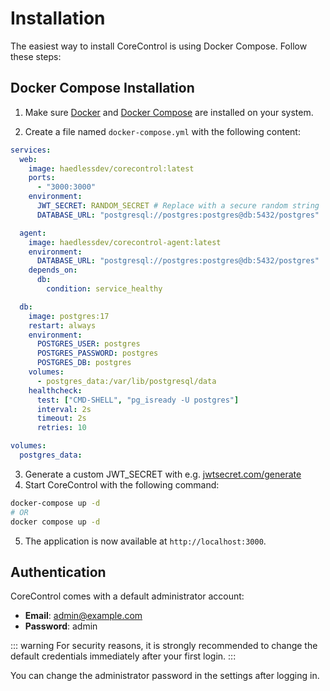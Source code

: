 # Installation

The easiest way to install CoreControl is using Docker Compose. Follow these steps:

## Docker Compose Installation

1. Make sure [Docker](https://docs.docker.com/get-docker/) and [Docker Compose](https://docs.docker.com/compose/install/) are installed on your system.

2. Create a file named `docker-compose.yml` with the following content:

```yaml
services:
  web:
    image: haedlessdev/corecontrol:latest
    ports:
      - "3000:3000"
    environment:
      JWT_SECRET: RANDOM_SECRET # Replace with a secure random string
      DATABASE_URL: "postgresql://postgres:postgres@db:5432/postgres"

  agent:
    image: haedlessdev/corecontrol-agent:latest
    environment:
      DATABASE_URL: "postgresql://postgres:postgres@db:5432/postgres"
    depends_on:
      db:
        condition: service_healthy

  db:
    image: postgres:17
    restart: always
    environment:
      POSTGRES_USER: postgres
      POSTGRES_PASSWORD: postgres
      POSTGRES_DB: postgres
    volumes:
      - postgres_data:/var/lib/postgresql/data
    healthcheck:
      test: ["CMD-SHELL", "pg_isready -U postgres"]
      interval: 2s
      timeout: 2s
      retries: 10

volumes:
  postgres_data:
```

3. Generate a custom JWT_SECRET with e.g. [jwtsecret.com/generate](https://jwtsecret.com/generate)
3. Start CoreControl with the following command:

```bash
docker-compose up -d
# OR
docker compose up -d
```

5. The application is now available at `http://localhost:3000`.

## Authentication

CoreControl comes with a default administrator account:

- **Email**: admin@example.com
- **Password**: admin

::: warning
For security reasons, it is strongly recommended to change the default credentials immediately after your first login.
:::

You can change the administrator password in the settings after logging in.